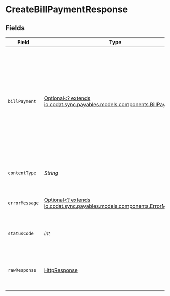 # CreateBillPaymentResponse


## Fields

| Field                                                                                                                                                                                                                                    | Type                                                                                                                                                                                                                                     | Required                                                                                                                                                                                                                                 | Description                                                                                                                                                                                                                              | Example                                                                                                                                                                                                                                  |
| ---------------------------------------------------------------------------------------------------------------------------------------------------------------------------------------------------------------------------------------- | ---------------------------------------------------------------------------------------------------------------------------------------------------------------------------------------------------------------------------------------- | ---------------------------------------------------------------------------------------------------------------------------------------------------------------------------------------------------------------------------------------- | ---------------------------------------------------------------------------------------------------------------------------------------------------------------------------------------------------------------------------------------- | ---------------------------------------------------------------------------------------------------------------------------------------------------------------------------------------------------------------------------------------- |
| `billPayment`                                                                                                                                                                                                                            | [Optional<? extends io.codat.sync.payables.models.components.BillPayment>](../../models/components/BillPayment.md)                                                                                                                       | :heavy_minus_sign:                                                                                                                                                                                                                       | Success                                                                                                                                                                                                                                  | {<br/>"amount": 22,<br/>"date": "2022-10-23T00:00:00.000Z",<br/>"reference": "Bill Payment against bill c13e37b6 dfaa-4894-b3be-9fe97bda9f44",<br/>"accountRef": {<br/>"id": "9e32cbf8-e7d5-4d4d-a593-08d550682aab",<br/>"name": "string"<br/>},<br/>"currencyRate": 0<br/>} |
| `contentType`                                                                                                                                                                                                                            | *String*                                                                                                                                                                                                                                 | :heavy_check_mark:                                                                                                                                                                                                                       | HTTP response content type for this operation                                                                                                                                                                                            |                                                                                                                                                                                                                                          |
| `errorMessage`                                                                                                                                                                                                                           | [Optional<? extends io.codat.sync.payables.models.components.ErrorMessage>](../../models/components/ErrorMessage.md)                                                                                                                     | :heavy_minus_sign:                                                                                                                                                                                                                       | The request made is not valid.                                                                                                                                                                                                           |                                                                                                                                                                                                                                          |
| `statusCode`                                                                                                                                                                                                                             | *int*                                                                                                                                                                                                                                    | :heavy_check_mark:                                                                                                                                                                                                                       | HTTP response status code for this operation                                                                                                                                                                                             |                                                                                                                                                                                                                                          |
| `rawResponse`                                                                                                                                                                                                                            | [HttpResponse<InputStream>](https://docs.oracle.com/en/java/javase/11/docs/api/java.net.http/java/net/http/HttpResponse.html)                                                                                                            | :heavy_check_mark:                                                                                                                                                                                                                       | Raw HTTP response; suitable for custom response parsing                                                                                                                                                                                  |                                                                                                                                                                                                                                          |